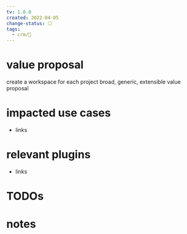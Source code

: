 ```yaml
---
tv: 1.0.0
created: 2022-04-05
change-status: ⚪
tags:
  - crm/🌱
---
```

 
# value proposal
create a workspace for each project
broad, generic, extensible value proposal

# impacted use cases
- links

# relevant plugins
- links

# TODOs

# notes















